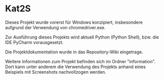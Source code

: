 # Kat2S

Dieses Projekt wurde vorerst für Windows konzipiert, insbesondere aufgrund der Verwendung von chromedriver.exe.

Zur Ausführung dieses Projekts wird aktuell Python (Python Shell), bzw. die IDE PyCharm vorausgesetzt.

Die Projektdokumentation wurde in das Repository-Wiki eingetrage.

Weitere Informationen zum Projekt befinden sich im Ordner "information". Dort kann unter anderem die Verwendung des Projekts anhand eines Beispiels mit Screenshots nachvollzogen werden.
